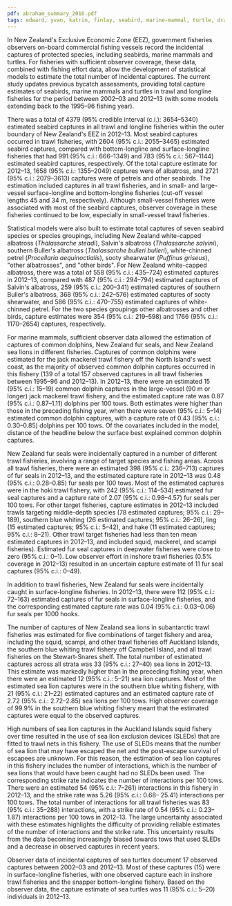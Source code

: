 ```yaml
---
pdf: abraham_summary_2016.pdf
tags: edward, yvan, katrin, finlay, seabird, marine-mammal, turtle, dragonfly, report, bayesian
---
```

In New Zealand's Exclusive Economic Zone (EEZ), government fisheries observers on-board commercial
fishing vessels record the incidental captures of protected species, including seabirds, marine mammalsand turtles. For fisheries with sufficient observer coverage, these data, combined with fishing effortdata, allow the development of statistical models to estimate the total number of incidental captures. Thecurrent study updates previous bycatch assessments, providing total capture estimates of seabirds, marinemammals and turtles in trawl and longline fisheries for the period between 2002–03 and 2012–13
(with some models extending back to the 1995–96 fishing year).

There was a total of 4379 (95% credible interval (c.i.): 3654–5340) estimated seabird captures in all trawl
and longline fisheries within the outer boundary of New Zealand's EEZ in 2012–13. Most seabird captures
occurred in trawl fisheries, with 2604 (95% c.i.: 2055–3465) estimated seabird captures, compared
with bottom-longline and surface-longline fisheries that had 991 (95% c.i.: 666–1349) and 783 (95%
c.i.: 567–1144) estimated seabird captures, respectively. Of the total capture estimate for 2012–13, 1658
(95% c.i.: 1355–2049) captures were of albatross, and 2721 (95% c.i.: 2079–3613) captures were of
petrels and other seabirds. The estimation included captures in all trawl fisheries, and in small- and large-vessel
surface-longline and bottom-longline fisheries (cut-off vessel lengths 45 and 34 m, respectively).Although small-vessel fisheries were associated with most of the seabird captures, observer coverage inthese fisheries continued to be low, especially in small-vessel trawl fisheries.

Statistical models were also built to estimate total captures of seven seabird species or species groupings,including New Zealand white-capped albatross (<i>Thalassarche steadi</i>), Salvin's albatross (<i>Thalassarche
salvini</i>), southern Buller's albatross (<i>Thalassarche bulleri bulleri</i>), white-chinned petrel (<i>Procellaria
aequinoctialis</i>), sooty shearwater (<i>Puffinus griseus</i>), "other albatrosses", and "other birds". For New
Zealand white-capped albatross, there was a total of 558 (95% c.i.: 435–724) estimated captures in
2012–13, compared with 487 (95% c.i.: 294–794) estimated captures of Salvin's albatross, 259 (95%
c.i.: 200–341) estimated captures of southern Buller's albatross, 368 (95% c.i.: 242–576) estimated
captures of sooty shearwater, and 586 (95% c.i.: 470–755) estimated captures of white-chinned petrel.
For the two species groupings other albatrosses and other birds, capture estimates were 354 (95% c.i.:219–598) and 1766 (95% c.i.: 1170–2654) captures, respectively.

For marine mammals, sufficient observer data allowed the estimation of captures of common dolphins,New Zealand fur seals, and New Zealand sea lions in different fisheries. Captures of common dolphinswere estimated for the jack mackerel trawl fishery off the North Island's west coast, as the majority
of observed common dolphin captures occurred in this fishery (139 of a total 157 observed capturesin all trawl fisheries between 1995–96 and 2012–13). In 2012–13, there were an estimated 15 (95%
c.i.: 15–19) common dolphin captures in the large-vessel (90 m or longer) jack mackerel trawl fishery,
and the estimated capture rate was 0.87 (95% c.i.: 0.87–1.11) dolphins per 100 tows. Both estimates
were higher than those in the preceding fishing year, when there were seven (95% c.i.: 5–14) estimated
common dolphin captures, with a capture rate of 0.43 (95% c.i.: 0.30–0.85) dolphins per 100 tows. Of
the covariates included in the model, distance of the headline below the surface best explained commondolphin captures.

New Zealand fur seals were incidentally captured in a number of different trawl fisheries, involving arange of target species and fishing areas. Across all trawl fisheries, there were an estimated 398 (95% c.i.:236–713) captures of fur seals in 2012–13, and the estimated capture rate in 2012–13 was 0.48 (95% c.i.:
0.28–0.85) fur seals per 100 tows. Most of the estimated captures were in the hoki trawl fishery, with 242
(95% c.i.: 114–534) estimated fur seal captures and a capture rate of 2.07 (95% c.i.: 0.98–4.57) fur seals
per 100 tows. For other target fisheries, capture estimates in 2012–13 included trawls targeting middle-depth species (78 estimated captures; 95% c.i.: 29–189), southern blue whiting (26 estimated captures; 95% c.i.: 26–26), ling (15 estimated captures; 95% c.i.: 5–42), and hake (11 estimated captures; 95% c.i.:
8–21). Other trawl target fisheries had less than ten mean estimated captures in 2012–13, and included
squid, mackerel, and scampi fisheries). Estimated fur seal captures in deepwater fisheries were close tozero (95% c.i.: 0–1). Low observer effort in inshore trawl fisheries (0.5% coverage in 2012–13) resulted
in an uncertain capture estimate of 11 fur seal captures (95% c.i.: 0–49).

In addition to trawl fisheries, New Zealand fur seals were incidentally caught in surface-longline fisheries.In 2012–13, there were 112 (95% c.i.: 72–163) estimated captures of fur seals in surface-longline
fisheries, and the corresponding estimated capture rate was 0.04 (95% c.i.: 0.03–0.06) fur seals per 1000
hooks.

The number of captures of New Zealand sea lions in subantarctic trawl fisheries was estimated for fivecombinations of target fishery and area, including the squid, scampi, and other trawl fisheries off AucklandIslands, the southern blue whiting trawl fishery off Campbell Island, and all trawl fisheries on theStewart-Snares shelf. The total number of estimated captures across all strata was 33 (95% c.i.: 27–40)
sea lions in 2012–13. This estimate was markedly higher than in the preceding fishing year, when there
were an estimated 12 (95% c.i.: 5–21) sea lion captures. Most of the estimated sea lion captures were in
the southern blue whiting fishery, with 21 (95% c.i.: 21–22) estimated captures and an estimated capture
rate of 2.72 (95% c.i.: 2.72–2.85) sea lions per 100 tows. High observer coverage of 99.9% in the
southern blue whiting fishery meant that the estimated captures were equal to the observed captures.

High numbers of sea lion captures in the Auckland Islands squid fishery over time resulted in the useof sea lion exclusion devices (SLEDs) that are fitted to trawl nets in this fishery. The use of SLEDsmeans that the number of sea lion that may have escaped the net and the post-escape survival of escapeesare unknown. For this reason, the estimation of sea lion captures in this fishery includes the number ofinteractions, which is the number of sea lions that would have been caught had no SLEDs been used. Thecorresponding strike rate indicates the number of interactions per 100 tows. There were an estimated 54(95% c.i.: 7–261) interactions in this fishery in 2012–13, and the strike rate was 5.26 (95% c.i.: 0.68–
25.41) interactions per 100 tows. The total number of interactions for all trawl fisheries was 83 (95%c.i.: 35–288) interactions, with a strike rate of 0.54 (95% c.i.: 0.23–1.87) interactions per 100 tows in
2012–13. The large uncertainty associated with these estimates highlights the difficulty of providing
reliable estimates of the number of interactions and the strike rate. This uncertainty results from thedata becoming increasingly biased towards tows that used SLEDs and a decrease in observed capturesin recent years.

Observer data of incidental captures of sea turtles document 17 observed captures between 2002–03 and
2012–13. Most of these captures (15) were in surface-longline fisheries, with one observed capture each
in inshore trawl fisheries and the snapper bottom-longline fishery. Based on the observer data, the captureestimate of sea turtles was 11 (95% c.i.: 5–20) individuals in 2012–13.
